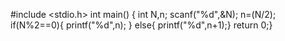 #include <stdio.h>
int main()
{
int N,n;  scanf("%d",&N);
n=(N/2);
if(N%2==0){
    printf("%d",n);
}
else{
    printf("%d",n+1);}
	return 0;}
